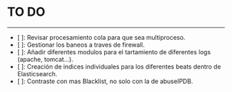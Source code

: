 # TO DO
----
- [ ]: Revisar procesamiento cola para que sea multiproceso.
- [ ]: Gestionar los baneos a traves de firewall.
- [ ]: Añadir diferentes modulos para el tartamiento de diferentes logs (apache, tomcat...).
- [ ]: Creación de indices individuales para los diferentes beats dentro de Elasticsearch.
- [ ]: Contraste con mas Blacklist, no solo con la de abuseIPDB.
